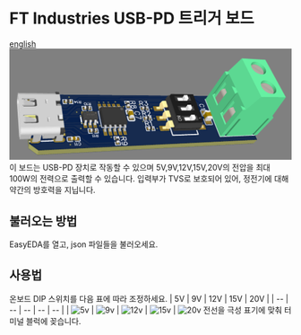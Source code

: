 # FT Industries USB-PD 트리거 보드
[english](https://github.com/FTIndustries/PD-trigger)
![preview](https://github.com/FTIndustries/PD-trigger/blob/main/3dpreview.png?raw=true)
이 보드는 USB-PD 장치로 작동할 수 있으며 5V,9V,12V,15V,20V의 전압을 최대 100W의 전력으로 출력할 수 있습니다. 입력부가 TVS로 보호되어 있어, 정전기에 대해 약간의 방호력을 지닙니다.
## 불러오는 방법
EasyEDA를 열고, json 파일들을 불러오세요.
## 사용법
온보드 DIP 스위치를 다음 표에 따라 조정하세요.
| 5V | 9V | 12V | 15V | 20V |
| -- | -- | -- | -- | -- |
| ![5v](https://github.com/FTIndustries/PD-trigger/assets/47267045/c7051947-fa71-4dee-8336-95623b4c70dd) | ![9v](https://github.com/FTIndustries/PD-trigger/assets/47267045/9755a13f-17da-4a07-9b31-d81bfeb7c1b1) | ![12v](https://github.com/FTIndustries/PD-trigger/assets/47267045/71fb0efc-6302-42a0-b88a-1ffe396cda64) | ![15v](https://github.com/FTIndustries/PD-trigger/assets/47267045/86bb44fe-69bd-4e2c-898a-720c67f6369a) | ![20v](https://github.com/FTIndustries/PD-trigger/assets/47267045/e8ee79c5-8365-4a6d-a51c-54bfc3ef8718)
전선을 극성 표기에 맞춰 터미널 블럭에 꽂습니다.